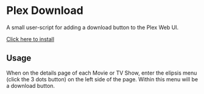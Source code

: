 # Plex Download
A small user-script for adding a download button to the Plex Web UI.

[Click here to install](https://github.com/mrkno/Plex-Download/raw/master/plex-download.user.js)

## Usage
When on the details page of each Movie or TV Show, enter the elipsis menu (click the 3 dots button) on the left side of the page. Within this menu will be a download button.